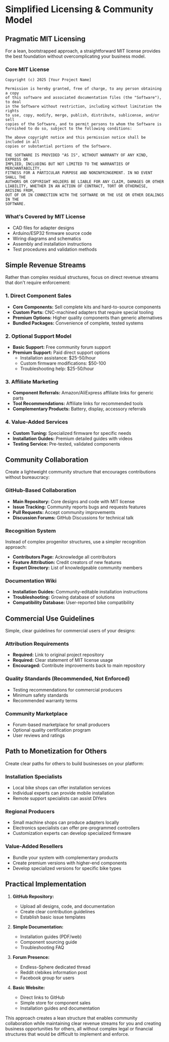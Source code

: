 # Simplified Licensing & Community Model

## Pragmatic MIT Licensing

For a lean, bootstrapped approach, a straightforward MIT license provides the best foundation without overcomplicating your business model.

### Core MIT License

```
Copyright (c) 2025 [Your Project Name]

Permission is hereby granted, free of charge, to any person obtaining a copy
of this software and associated documentation files (the "Software"), to deal
in the Software without restriction, including without limitation the rights
to use, copy, modify, merge, publish, distribute, sublicense, and/or sell
copies of the Software, and to permit persons to whom the Software is
furnished to do so, subject to the following conditions:

The above copyright notice and this permission notice shall be included in all
copies or substantial portions of the Software.

THE SOFTWARE IS PROVIDED "AS IS", WITHOUT WARRANTY OF ANY KIND, EXPRESS OR
IMPLIED, INCLUDING BUT NOT LIMITED TO THE WARRANTIES OF MERCHANTABILITY,
FITNESS FOR A PARTICULAR PURPOSE AND NONINFRINGEMENT. IN NO EVENT SHALL THE
AUTHORS OR COPYRIGHT HOLDERS BE LIABLE FOR ANY CLAIM, DAMAGES OR OTHER
LIABILITY, WHETHER IN AN ACTION OF CONTRACT, TORT OR OTHERWISE, ARISING FROM,
OUT OF OR IN CONNECTION WITH THE SOFTWARE OR THE USE OR OTHER DEALINGS IN THE
SOFTWARE.
```

### What's Covered by MIT License

- CAD files for adapter designs
- Arduino/ESP32 firmware source code
- Wiring diagrams and schematics
- Assembly and installation instructions
- Test procedures and validation methods

## Simple Revenue Streams

Rather than complex residual structures, focus on direct revenue streams that don't require enforcement:

### 1. Direct Component Sales

- **Core Components:** Sell complete kits and hard-to-source components
- **Custom Parts:** CNC-machined adapters that require special tooling
- **Premium Options:** Higher quality components than generic alternatives
- **Bundled Packages:** Convenience of complete, tested systems

### 2. Optional Support Model

- **Basic Support:** Free community forum support
- **Premium Support:** Paid direct support options
  - Installation assistance: $25-50/hour
  - Custom firmware modifications: $50-100
  - Troubleshooting help: $25-50/hour

### 3. Affiliate Marketing

- **Component Referrals:** Amazon/AliExpress affiliate links for generic parts
- **Tool Recommendations:** Affiliate links for recommended tools
- **Complementary Products:** Battery, display, accessory referrals

### 4. Value-Added Services

- **Custom Tuning:** Specialized firmware for specific needs
- **Installation Guides:** Premium detailed guides with videos
- **Testing Service:** Pre-tested, validated components

## Community Collaboration

Create a lightweight community structure that encourages contributions without bureaucracy:

### GitHub-Based Collaboration

- **Main Repository:** Core designs and code with MIT license
- **Issue Tracking:** Community reports bugs and requests features
- **Pull Requests:** Accept community improvements
- **Discussion Forums:** GitHub Discussions for technical talk

### Recognition System

Instead of complex progenitor structures, use a simpler recognition approach:

- **Contributors Page:** Acknowledge all contributors
- **Feature Attribution:** Credit creators of new features
- **Expert Directory:** List of knowledgeable community members

### Documentation Wiki

- **Installation Guides:** Community-editable installation instructions
- **Troubleshooting:** Growing database of solutions
- **Compatibility Database:** User-reported bike compatibility

## Commercial Use Guidelines

Simple, clear guidelines for commercial users of your designs:

### Attribution Requirements

- **Required:** Link to original project repository
- **Required:** Clear statement of MIT license usage
- **Encouraged:** Contribute improvements back to main repository

### Quality Standards (Recommended, Not Enforced)

- Testing recommendations for commercial producers
- Minimum safety standards
- Recommended warranty terms

### Community Marketplace

- Forum-based marketplace for small producers
- Optional quality certification program
- User reviews and ratings

## Path to Monetization for Others

Create clear paths for others to build businesses on your platform:

### Installation Specialists

- Local bike shops can offer installation services
- Individual experts can provide mobile installation
- Remote support specialists can assist DIYers

### Regional Producers

- Small machine shops can produce adapters locally
- Electronics specialists can offer pre-programmed controllers
- Customization experts can develop specialized firmware

### Value-Added Resellers

- Bundle your system with complementary products
- Create premium versions with higher-end components
- Develop specialized versions for specific bike types

## Practical Implementation

1. **GitHub Repository:**
   - Upload all designs, code, and documentation
   - Create clear contribution guidelines
   - Establish basic issue templates

2. **Simple Documentation:**
   - Installation guides (PDF/web)
   - Component sourcing guide
   - Troubleshooting FAQ

3. **Forum Presence:**
   - Endless-Sphere dedicated thread
   - Reddit r/ebikes information post
   - Facebook group for users

4. **Basic Website:**
   - Direct links to GitHub
   - Simple store for component sales
   - Installation guides and documentation

This approach creates a lean structure that enables community collaboration while maintaining clear revenue streams for you and creating business opportunities for others, all without complex legal or financial structures that would be difficult to implement and enforce.
